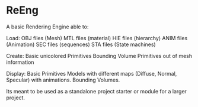 # ReEng
A basic Rendering Engine able to:

Load:
	OBJ files (Mesh)
	MTL files (material)
	HIE files (hierarchy)
	ANIM files (Animation)
	SEC files (sequences)
	STA files (State machines)

Create:
	Basic unicolored Primitives
	Bounding Volume Primitives out of mesh information

Display:
	Basic Primitives
	Models with different maps (Diffuse, Normal, Specular) 	with animations.
	Bounding Volumes.

Its meant to be used as a standalone project starter or module for a larger project.